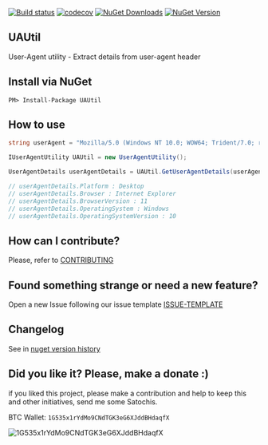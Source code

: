 [![Build status](https://ci.appveyor.com/api/projects/status/gh3qq8jf67whuu0d/branch/master?svg=true)](https://ci.appveyor.com/project/ThiagoBarradas/uautil/branch/master)
[![codecov](https://codecov.io/gh/ThiagoBarradas/uautil/branch/master/graph/badge.svg)](https://codecov.io/gh/ThiagoBarradas/uautil)
[![NuGet Downloads](https://img.shields.io/nuget/dt/UAUtil.svg)](https://www.nuget.org/packages/UAUtil/)
[![NuGet Version](https://img.shields.io/nuget/v/UAUtil.svg)](https://www.nuget.org/packages/UAUtil/)

## UAUtil

User-Agent utility - Extract details from user-agent header

## Install via NuGet

```
PM> Install-Package UAUtil
```

## How to use

```csharp
string userAgent = "Mozilla/5.0 (Windows NT 10.0; WOW64; Trident/7.0; rv:11.0) like Gecko";

IUserAgentUtility UAUtil = new UserAgentUtility();

UserAgentDetails userAgentDetails = UAUtil.GetUserAgentDetails(userAgent);

// userAgentDetails.Platform : Desktop
// userAgentDetails.Browser : Internet Explorer
// userAgentDetails.BrowserVersion : 11
// userAgentDetails.OperatingSystem : Windows
// userAgentDetails.OperatingSystemVersion : 10
```

## How can I contribute?
Please, refer to [CONTRIBUTING](CONTRIBUTING.md)

## Found something strange or need a new feature?
Open a new Issue following our issue template [ISSUE-TEMPLATE](ISSUE-TEMPLATE.md)

## Changelog
See in [nuget version history](https://www.nuget.org/packages/UAUtil)

## Did you like it? Please, make a donate :)

if you liked this project, please make a contribution and help to keep this and other initiatives, send me some Satochis.

BTC Wallet: `1G535x1rYdMo9CNdTGK3eG6XJddBHdaqfX`

![1G535x1rYdMo9CNdTGK3eG6XJddBHdaqfX](https://i.imgur.com/mN7ueoE.png)
 
